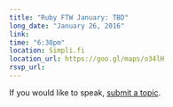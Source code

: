 ```yaml
---
title: "Ruby FTW January: TBD"
long_date: "January 26, 2016"
link:
time: "6:30pm"
location: Simpli.fi
location_url: https://goo.gl/maps/o34lH
rsvp_url:
---
```


If you would like to speak, [submit a topic](/s/submit).
